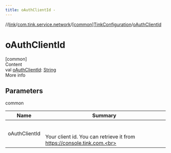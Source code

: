 ```yaml
---
title: oAuthClientId -
---
```

//[link](../../index.md)/[com.tink.service.network](../index.md)/[[common]TinkConfiguration](index.md)/[oAuthClientId](o-auth-client-id.md)



# oAuthClientId  
[common]  
Content  
val [oAuthClientId](o-auth-client-id.md): [String](https://kotlinlang.org/api/latest/jvm/stdlib/kotlin/-string/index.html)  
More info  


## Parameters  
  
common  
  
|  Name|  Summary| 
|---|---|
| <a name="com.tink.service.network/TinkConfiguration/oAuthClientId/#/PointingToDeclaration/"></a>oAuthClientId| <a name="com.tink.service.network/TinkConfiguration/oAuthClientId/#/PointingToDeclaration/"></a><br><br>Your client id. You can retrieve it from https://console.tink.com.<br><br>
  
  



